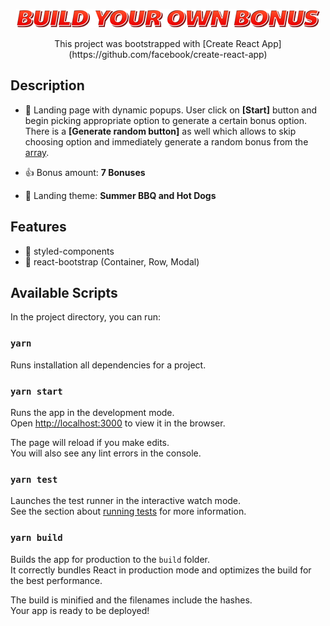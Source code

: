 <p align="center">
  <img src="./delete-it.png" />
</p>

<p align="center">
This project was bootstrapped with [Create React App]
<br/>
(https://github.com/facebook/create-react-app)
</p>


## Description

- :pushpin: Landing page with dynamic popups. User click on **[Start]** button and begin picking appropriate option to generate a certain bonus option. There is a **[Generate random button]** as well which allows to skip choosing option and immediately generate a random bonus from the <a href="./src/data/options.js">array</a>.

- :+1: Bonus amount: **7 Bonuses**

- :sunflower: Landing theme: **Summer BBQ and Hot Dogs**

## Features

- :nail_care: styled-components
- :diamond_shape_with_a_dot_inside: react-bootstrap (Container, Row, Modal)
 
## Available Scripts

In the project directory, you can run:

### `yarn`

Runs installation all dependencies for a project.

### `yarn start`

Runs the app in the development mode.<br>
Open [http://localhost:3000](http://localhost:3000) to view it in the browser.

The page will reload if you make edits.<br>
You will also see any lint errors in the console.

### `yarn test`

Launches the test runner in the interactive watch mode.<br>
See the section about [running tests](https://facebook.github.io/create-react-app/docs/running-tests) for more information.

### `yarn build`

Builds the app for production to the `build` folder.<br>
It correctly bundles React in production mode and optimizes the build for the best performance.

The build is minified and the filenames include the hashes.<br>
Your app is ready to be deployed!

